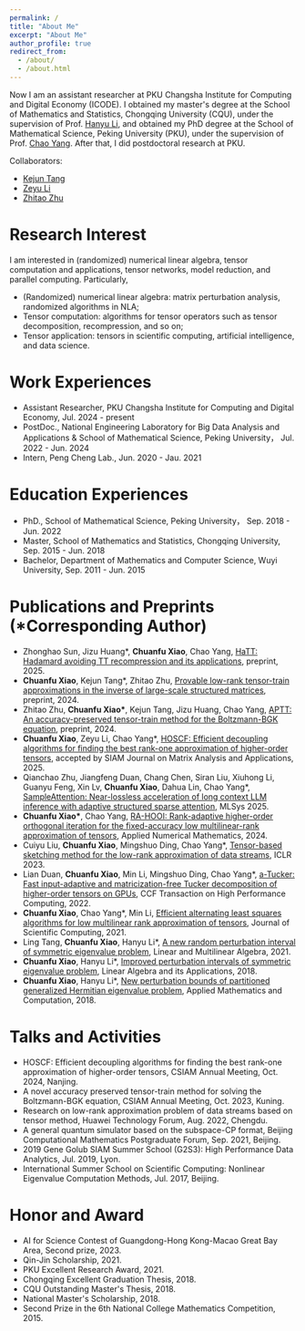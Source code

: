 ```yaml
---
permalink: /
title: "About Me"
excerpt: "About Me"
author_profile: true
redirect_from: 
  - /about/
  - /about.html
---
```


Now I am an assistant researcher at PKU Changsha Institute for Computing and Digital Economy (ICODE). I obtained my master's degree at the School of Mathematics and Statistics, Chongqing University (CQU), under the supervision of Prof. [Hanyu Li](https://faculty.cqu.edu.cn/HanyuLi/zh_CN/index.htm), and obtained my PhD degree at the School of Mathematical Science, Peking University (PKU), under the supervision of Prof. [Chao Yang](https://www.math.pku.edu.cn/teachers/yangch/english/index.html). After that, I did postdoctoral research at PKU.

Collaborators:
* [Kejun Tang](https://www.tangkejun.com/)
* [Zeyu Li](https://zeyuli.cn/)
* [Zhitao Zhu](https://www.researchgate.net/profile/Zhitao-Zhu)

Research Interest
======
I am interested in (randomized) numerical linear algebra, tensor computation and applications, tensor networks, model reduction, and parallel computing. Particularly,
* (Randomized) numerical linear algebra: matrix perturbation analysis, randomized algorithms in NLA;
* Tensor computation: algorithms for tensor operators such as tensor decomposition, recompression, and so on;
* Tensor application: tensors in scientific computing, artificial intelligence, and data science.

Work Experiences
======
* Assistant Researcher, PKU Changsha Institute for Computing and Digital Economy, Jul. 2024 - present
* PostDoc., National Engineering Laboratory for Big Data Analysis and Applications & School of Mathematical Science, Peking University， Jul. 2022 - Jun. 2024
* Intern, Peng Cheng Lab., Jun. 2020 - Jau. 2021

Education Experiences
======
* PhD., School of Mathematical Science, Peking University， Sep. 2018 - Jun. 2022
* Master, School of Mathematics and Statistics, Chongqing University, Sep. 2015 - Jun. 2018
* Bachelor, Department of Mathematics and Computer Science, Wuyi University, Sep. 2011 - Jun. 2015

Publications and Preprints (\*Corresponding Author)
======
* Zhonghao Sun, Jizu Huang\*, **Chuanfu Xiao**, Chao Yang, [HaTT: Hadamard avoiding TT recompression and its applications](https://arxiv.org/abs/2410.04385), preprint, 2025.
* **Chuanfu Xiao**, Kejun Tang\*, Zhitao Zhu, [Provable low-rank tensor-train approximations in the inverse of large-scale structured matrices](https://arxiv.org/abs/2501.07210), preprint, 2024.
* Zhitao Zhu, **Chuanfu Xiao\***, Kejun Tang, Jizu Huang, Chao Yang, [APTT: An accuracy-preserved tensor-train method for the Boltzmann-BGK equation](https://arxiv.org/abs/2405.12524), preprint, 2024.
* **Chuanfu Xiao**, Zeyu Li, Chao Yang\*, [HOSCF: Efficient decoupling algorithms for finding the best rank-one approximation of higher-order tensors](https://arxiv.org/abs/2403.01778), accepted by SIAM Journal on Matrix Analysis and Applications, 2025.
* Qianchao Zhu, Jiangfeng Duan, Chang Chen, Siran Liu, Xiuhong Li, Guanyu Feng, Xin Lv, **Chuanfu Xiao**, Dahua Lin, Chao Yang\*, [SampleAttention: Near-lossless acceleration of long context LLM inference with adaptive structured sparse attention](https://arxiv.org/abs/2406.15486), MLSys 2025.
* **Chuanfu Xiao\***, Chao Yang, [RA-HOOI: Rank-adaptive higher-order orthogonal iteration for the fixed-accuracy low multilinear-rank approximation of tensors](https://www.sciencedirect.com/science/article/abs/pii/S0168927424000539), Applied Numerical Mathematics, 2024.
* Cuiyu Liu, **Chuanfu Xiao**, Mingshuo Ding, Chao Yang\*, [Tensor-based sketching method for the low-rank approximation of data streams](https://arxiv.org/abs/2209.14637), ICLR 2023.
* Lian Duan, **Chuanfu Xiao**, Min Li, Mingshuo Ding, Chao Yang\*, [a-Tucker: Fast input-adaptive and matricization-free Tucker decomposition of higher-order tensors on GPUs](https://link.springer.com/article/10.1007/s42514-022-00119-7), CCF Transaction on High Performance Computing, 2022.
* **Chuanfu Xiao**, Chao Yang\*, Min Li, [Efficient alternating least squares algorithms for low multilinear rank approximation of tensors](https://link.springer.com/article/10.1007/s10915-021-01493-0), Journal of Scientific Computing, 2021.
* Ling Tang, **Chuanfu Xiao**, Hanyu Li\*, [A new random perturbation interval of symmetric eigenvalue problem](https://www.tandfonline.com/doi/full/10.1080/03081087.2019.1590301), Linear and Multilinear Algebra, 2021.
* **Chuanfu Xiao**, Hanyu Li\*, [Improved perturbation intervals of symmetric eigenvalue problem](https://www.sciencedirect.com/science/article/pii/S0024379517306547), Linear Algebra and its Applications, 2018.
* **Chuanfu Xiao**, Hanyu Li\*, [New perturbation bounds of partitioned generalized Hermitian eigenvalue problem](https://www.sciencedirect.com/science/article/abs/pii/S0096300317307725), Applied Mathematics and Computation, 2018.

Talks and Activities
======
* HOSCF: Efficient decoupling algorithms for finding the best rank-one approximation of higher-order tensors, CSIAM Annual Meeting, Oct. 2024, Nanjing.
* A novel accuracy preserved tensor-train method for solving the Boltzmann-BGK equation, CSIAM Annual Meeting, Oct. 2023, Kuning.
* Research on low-rank approximation problem of data streams based on tensor method, Huawei Technology Forum, Aug. 2022, Chengdu.
* A general quantum simulator based on the subspace-CP format, Beijing Computational Mathematics Postgraduate Forum, Sep. 2021, Beijing.
* 2019 Gene Golub SIAM Summer School (G2S3): High Performance Data Analytics, Jul. 2019, Lyon.
* International Summer School on Scientific Computing: Nonlinear Eigenvalue Computation Methods, Jul. 2017, Beijing.

Honor and Award
======
* AI for Science Contest of Guangdong-Hong Kong-Macao Great Bay Area, Second prize, 2023.
* Qin-Jin Scholarship, 2021.
* PKU Excellent Research Award, 2021.
* Chongqing Excellent Graduation Thesis, 2018.
* CQU Outstanding Master's Thesis, 2018.
* National Master's Scholarship, 2018.
* Second Prize in the 6th National College Mathematics Competition, 2015.
